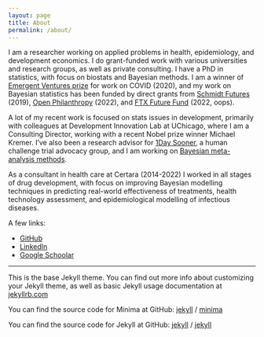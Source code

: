 ```yaml
---
layout: page
title: About
permalink: /about/
---
```


I am a researcher working on applied problems in health, epidemiology, and development economics. I do grant-funded work with various universities and research groups, as well as private consulting. I have a PhD in statistics, with focus on biostats and Bayesian methods. I am a winner of [Emergent Ventures prize](https://www.mercatus.org/emergent-ventures) for work on COVID (2020), and my work on Bayesian statistics has been funded by direct grants from [Schmidt Futures](https://schmidtfutures.com/) (2019), [Open Philanthropy](https://www.openphilanthropy.org/) (2022), and [FTX Future Fund](https://ftxfuturefund.org/) (2022, oops). 

A lot of my recent work is focused on stats issues in development, primarily with colleagues at Development Innovation Lab at UChicago, where I am a Consulting Director, working with a recent Nobel prize winner Michael Kremer. I’ve also been a research advisor for [1Day Sooner](https://1daysooner.org/), a human challenge trial advocacy group, and I am working on [Bayesian meta-analysis methods](https://github.com/wwiecek/baggr/).

As a consultant in health care at Certara (2014-2022) I worked in all stages of drug development, with focus on improving Bayesian modelling techniques in predicting real-world effectiveness of treatments, health technology assessment, and epidemiological modelling of infectious diseases.

<!-- I studied Mathematics (BSci, MSci at AGH), specialising in algorithmic theory, graph theory, probability. I hold a PhD in statistics from UHasselt. [My thesis](https://ibiostat.be/publications/phd/witoldwiecek.pdf) was on Bayesian hierarchical modelling and Bayesian networks. -->

A few links:
- [GitHub](https://github.com/wwiecek) 
- [LinkedIn](https://www.linkedin.com/in/witold-wi%C4%99cek-308089126) 
- [Google Schoolar](https://scholar.google.com/citations?user=r6uDNqEAAAAJ&hl=en)



***



This is the base Jekyll theme. You can find out more info about customizing your Jekyll theme, as well as basic Jekyll usage documentation at [jekyllrb.com](https://jekyllrb.com/)

You can find the source code for Minima at GitHub:
[jekyll][jekyll-organization] /
[minima](https://github.com/jekyll/minima)

You can find the source code for Jekyll at GitHub:
[jekyll][jekyll-organization] /
[jekyll](https://github.com/jekyll/jekyll)


[jekyll-organization]: https://github.com/jekyll
